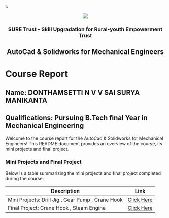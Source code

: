 c<!-- PROJECT LOGO -->
<br />

<div align="center">
   <img src='https://user-images.githubusercontent.com/73131499/166115643-d3187f47-d38f-41b2-ae42-5ecbbc60de14.png' />


<h3 align="center">SURE Trust - Skill Upgradation for Rural-youth Empowerment Trust</h3>
  <h2> AutoCad & Solidworks for Mechanical Engineers </h2>
</div>

# Course Report

## Name: DONTHAMSETTI N V V SAI SURYA MANIKANTA


## Qualifications: Pursuing B.Tech final Year in Mechanical Engineering

Welcome to the course report for the AutoCad & Solidworks for Mechanical Engineers! This README document provides an overview of the course, its mini projects and final project.

### Mini Projects and Final Project


Below is a table summarizing the mini projects and final project completed during the course:

| Description                               | Link                                    |
|-------------------------------------------|-----------------------------------------|
| Mini Projects: Drill Jig , Gear Pump , Crane Hook    | [Click Here](https://github.com/sure-trust/G7_Autocad/tree/main/Mini%20Projects/Manikanta)                        |
| Final Project: Crane Hook , Steam Engine     | [Click Here](https://github.com/sure-trust/G7_Autocad/tree/main/Final%20Project/Manikanta/Steam%20engine%20Assemble)                         |
